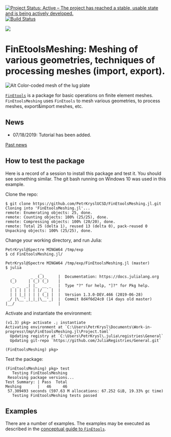 [![Project Status: Active – The project has reached a stable, usable state and is being actively developed.](http://www.repostatus.org/badges/latest/active.svg)](http://www.repostatus.org/#active)
[![Build Status](https://travis-ci.com/PetrKryslUCSD/FinEtoolsMeshing.jl.svg?branch=master)](https://travis-ci.com/PetrKryslUCSD/FinEtoolsMeshing.jl)

[![][docs-latest-img]][docs-latest-url]

[docs-latest-img]: https://img.shields.io/badge/docs-latest-blue.svg
[docs-latest-url]: http://petrkryslucsd.github.io/FinEtoolsMeshing.jl/latest/

# FinEtoolsMeshing: Meshing of various geometries, techniques of processing meshes (import, export).

![Alt Color-coded mesh of the lug plate](http://hogwarts.ucsd.edu/~pkrysl/site.images/lug-color-coded-50.png)

[`FinEtools`](https://github.com/PetrKryslUCSD/FinEtools.jl.git) is a package
for basic operations on finite element meshes. `FinEtoolsMeshing` uses `FinEtools` to mesh various geometries,
to process meshes, export&import meshes, etc.

## News

- 07/18/2019: Tutorial has been added.

[Past news](oldnews.md)


## How to test the package

Here is a record of a session to install this package and test it. You should
see something similar. The git bash running on Windows 10 was used in this
example.

Clone the repo:
```
$ git clone https://github.com/PetrKryslUCSD/FinEtoolsMeshing.jl.git
Cloning into 'FinEtoolsMeshing.jl'...
remote: Enumerating objects: 25, done.
remote: Counting objects: 100% (25/25), done.
remote: Compressing objects: 100% (20/20), done.
remote: Total 25 (delta 1), reused 13 (delta 0), pack-reused 0
Unpacking objects: 100% (25/25), done.
```
Change your working directory, and run Julia:
```
PetrKrysl@Spectre MINGW64 /tmp/exp
$ cd FinEtoolsMeshing.jl/

PetrKrysl@Spectre MINGW64 /tmp/exp/FinEtoolsMeshing.jl (master)
$ julia
               _
   _       _ _(_)_     |  Documentation: https://docs.julialang.org
  (_)     | (_) (_)    |
   _ _   _| |_  __ _   |  Type "?" for help, "]?" for Pkg help.
  | | | | | | |/ _` |  |
  | | |_| | | | (_| |  |  Version 1.3.0-DEV.466 (2019-06-28)
 _/ |\__'_|_|_|\__'_|  |  Commit 8d4f6d24c0 (14 days old master)
|__/                   |
```
Activate and instantiate the environment:
```
(v1.3) pkg> activate .; instantiate
Activating environment at `C:\Users\PetrKrysl\Documents\Work-in-progress\tmp\FinEtoolsMeshing.jl\Project.toml`
  Updating registry at `C:\Users\PetrKrysl\.julia\registries\General`
  Updating git-repo `https://github.com/JuliaRegistries/General.git`

(FinEtoolsMeshing) pkg>
```
Test the package:
```
(FinEtoolsMeshing) pkg> test
   Testing FinEtoolsMeshing
 Resolving package versions...
Test Summary: | Pass  Total
Meshing       |   46     46
 57.309493 seconds (597.63 M allocations: 67.252 GiB, 19.33% gc time)
   Testing FinEtoolsMeshing tests passed
```

## Examples


There are a number of examples. The examples may
be executed as described in the  [conceptual guide to
`FinEtools`](https://petrkryslucsd.github.io/FinEtools.jl/latest).
